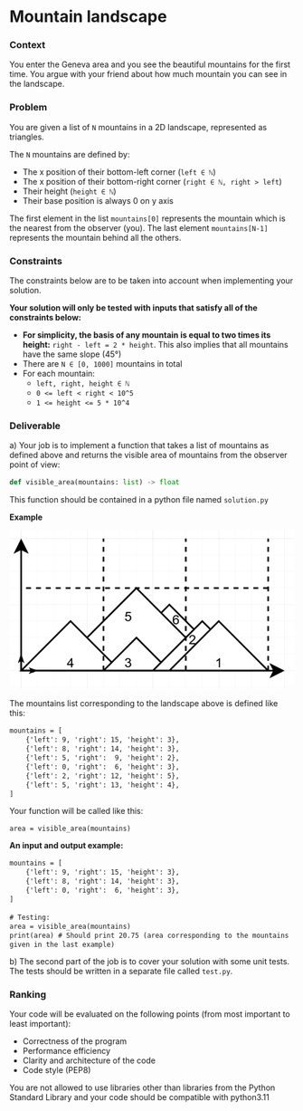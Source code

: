 # Mountain landscape

### Context

You enter the Geneva area and you see the beautiful mountains for the first time. You argue with your friend about how much mountain you can see in the landscape.

### Problem

You are given a list of `N` mountains in a 2D landscape, represented as triangles.

The `N` mountains are defined by:
- The x position of their bottom-left corner (`left ∈ ℕ`)
- The x position of their bottom-right corner (`right ∈ ℕ, right > left`)
- Their height (`height ∈ ℕ`)
- Their base position is always 0 on y axis

The first element in the list `mountains[0]` represents the mountain which is the nearest from the observer (you). The last element `mountains[N-1]` represents the mountain behind all the others.

### Constraints

The constraints below are to be taken into account when implementing your solution. 

**Your solution will only be tested with inputs that satisfy all of the constraints below:**

- **For simplicity, the basis of any mountain is equal to two times its height:** `right - left = 2 * height`. This also implies that all mountains have the same slope (45°)
- There are `N ∈ [0, 1000]` mountains in total
- For each mountain:
  - `left, right, height ∈ ℕ`
  - `0 <= left < right < 10^5`
  - `1 <= height <= 5 * 10^4`

### Deliverable

a) Your job is to implement a function that takes a list of mountains as defined above and returns the visible area of mountains from the observer point of view:

```python
def visible_area(mountains: list) -> float
```

This function should be contained in a python file named `solution.py`

**Example**

![mountains](./doc/mountains.png "Mountains")

The mountains list corresponding to the landscape above is defined like this:

```python3
mountains = [
    {'left': 9, 'right': 15, 'height': 3},
    {'left': 8, 'right': 14, 'height': 3},
    {'left': 5, 'right':  9, 'height': 2},
    {'left': 0, 'right':  6, 'height': 3},
    {'left': 2, 'right': 12, 'height': 5},
    {'left': 5, 'right': 13, 'height': 4},
]
```

Your function will be called like this:

```python3
area = visible_area(mountains)
```

**An input and output example:**

```python3
mountains = [
    {'left': 9, 'right': 15, 'height': 3},
    {'left': 8, 'right': 14, 'height': 3},
    {'left': 0, 'right':  6, 'height': 3},
]

# Testing:
area = visible_area(mountains)
print(area) # Should print 20.75 (area corresponding to the mountains given in the last example)
```

b) The second part of the job is to cover your solution with some unit tests.<br>
The tests should be written in a separate file called `test.py`.

### Ranking

Your code will be evaluated on the following points (from most important to least important):
- Correctness of the program
- Performance efficiency
- Clarity and architecture of the code
- Code style (PEP8)

You are not allowed to use libraries other than libraries from the Python Standard Library and your code should be compatible with python3.11
